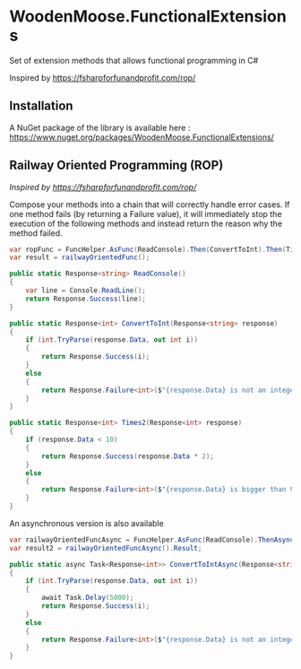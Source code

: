 # WoodenMoose.FunctionalExtensions
Set of extension methods that allows functional programming in C#

Inspired by https://fsharpforfunandprofit.com/rop/

Installation
-------
A NuGet package of the library is available here : https://www.nuget.org/packages/WoodenMoose.FunctionalExtensions/

Railway Oriented Programming (ROP)
-------
*Inspired by https://fsharpforfunandprofit.com/rop/*

Compose your methods into a chain that will correctly handle error cases.
If one method fails (by returning a Failure value), it will immediately stop the execution of the following methods and instead return the reason why the method failed.

```csharp
var ropFunc = FuncHelper.AsFunc(ReadConsole).Then(ConvertToInt).Then(Times2);
var result = railwayOrientedFunc();
```

```csharp
public static Response<string> ReadConsole()
{
    var line = Console.ReadLine();
    return Response.Success(line);
}

public static Response<int> ConvertToInt(Response<string> response)
{
    if (int.TryParse(response.Data, out int i))
    {
        return Response.Success(i);
    }
    else
    {
        return Response.Failure<int>($"{response.Data} is not an integer");
    }
}

public static Response<int> Times2(Response<int> response)
{
    if (response.Data < 10)
    {
        return Response.Success(response.Data * 2);
    }
    else
    {
        return Response.Failure<int>($"{response.Data} is bigger than 9");
    }
}
```

An asynchronous version is also available

```csharp
var railwayOrientedFuncAsync = FuncHelper.AsFunc(ReadConsole).ThenAsync(ConvertToIntAsync).ThenAsync(Times2);
var result2 = railwayOrientedFuncAsync().Result;

public static async Task<Response<int>> ConvertToIntAsync(Response<string> response)
{
    if (int.TryParse(response.Data, out int i))
    {
        await Task.Delay(5000);
        return Response.Success(i);
    }
    else
    {
        return Response.Failure<int>($"{response.Data} is not an integer");
    }
}
```